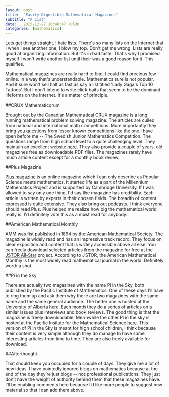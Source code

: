 ```yaml
---
layout: post
title:  "Easily Digestible Mathematical Magazines"
subtitle: "A List"
date:   2015-12-27 10:46:47 +0530
categories: [mathematics]
---
```


Lets get things straight. I hate lists. There's so many lists on the Internet that I when I see another one, I blow my top. Don't get me wrong. Lists are really good at organizing information. But it's in bad taste. That's why I promised myself I won't write another list until their was a good reason for it. This qualifies.

Mathematical magazines are really hard to find. I could find precious few online. In a way that's understandable. Mathematics sure is not popular. And it sure won't sell half as fast as say a list titled 'Lady Gaga's Top 10 Tattoos'. But I don't intend to write click baits that seem to be the dominant lifeforms on the Internet. It's a matter of principle. 

##CRUX Mathematicorum

Brought out by the Canadian Mathematical CRUX magazine is a long running mathematical problem solving magazine. The articles are culled from national and international math competitions. More importantly they bring you questions from lesser known competitions like the one I have open before me -- The Swedish Junior Mathematics Competition. The questions range from high school level to a quite challenging level. They maintain an excellent website [here](https://cms.math.ca/crux). They also provide a couple of years, old magazines free as downloadable PDF files. The magazines rarely have much article content except for a monthly book review.

##Plus Magazine

[Plus magazine](https://plus.maths.org) is an online magazine which I can only describe as Popular Science meets mathematics. It started life as a part of the Millennium Mathematics Project and is supported by Cambridge University. If I was allowed to say only one thing, I'd say the magazine has credibility. Each article is written by experts in their chosen fields. The breadth of content expressed is quite extensive. They also bring out podcasts. I think everyone should read Plus. Plus helped me realize how big the mathematical world really is. I'd definitely vote this as a must read for anybody.

##American Mathematical Monthly

AMM was fist published in 1894 by the American Mathematical Society. The magazine is widely read and has an impressive track record. They focus on clear exposition and content that is widely accessible above all else. You can freely download selected articles from the magazine for free at the [JSTOR All-Star](http://www.maa.org/press/periodicals/american-mathematical-monthly/jstor-all-stars-emthe-american-mathematical-monthlyem) project. According to JSTOR, the American Mathematical Monthly is the most widely read mathematical journal in the world. Definitely worth a shot. 

##Pi in the Sky

There are actually two magazines with the name Pi in the Sky, both published by the Pacific Institute of Mathematics. One of these days I’ll have to ring them up and ask them why there are two magazines with the same name and the same general audience. The better one is hosted at the University of Alberta [here](https://www.math.ualberta.ca/pi/). Each month they do a series of articles on a similar issues plus interviews and book reviews. The good thing is that the magazine is freely downloadable. Meanwhile the other Pi in the sky is hosted at the Pacific Insitute for the Mathematical Science [here](http://www.pims.math.ca/resources/publications/pi-sky). This version of Pi in the Sky is meant for high school children, I think because their content is very simple although they do manage to have some interesting articles from time to time. They are also freely available for download.


##Afterthought

That should keep you occupied for a couple of days. They give me a lot of new ideas. I have pointedly ignored blogs on mathematics because at the end of the day they’re just blogs -- not professional publications. They just don’t have the weight of authority behind them that these magazines have. I’ll be enabling  comments here because I’d like more people to suggest new material so that I can add them above.